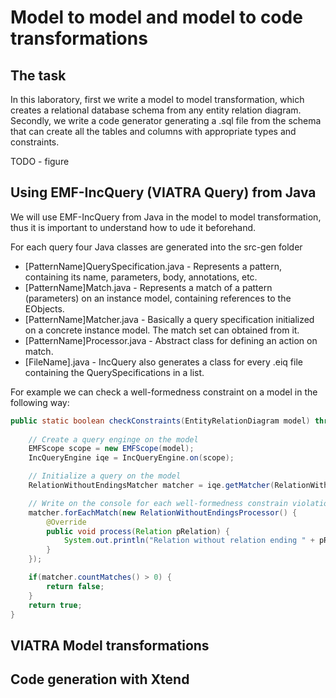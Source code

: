 # Model to model and model to code transformations

## The task

In this laboratory, first we write a model to model transformation, which creates a relational database schema from any entity relation diagram. Secondly, we write a code generator generating a .sql file from the schema that can create all the tables and columns with appropriate types and constraints.

TODO - figure

## Using EMF-IncQuery (VIATRA Query) from Java

We will use EMF-IncQuery from Java in the model to model transformation, thus it is important to understand how to ude it beforehand.

For each query four Java classes are generated into the src-gen folder

* [PatternName]QuerySpecification.java - Represents a pattern, containing its name, parameters, body, annotations, etc.
* [PatternName]Match.java - Represents a match of a pattern (parameters) on an instance model, containing references to the EObjects.
* [PatternName]Matcher.java - Basically a query specification initialized on a concrete instance model. The match set can obtained from it.
* [PatternName]Processor.java - Abstract class for defining an action on match.
* [FileName].java - IncQuery also generates a class for every .eiq file containing the QuerySpecifications in a list.

For example we can check a well-formedness constraint on a model in the following way:

```java	
public static boolean checkConstraints(EntityRelationDiagram model) throws IncQueryException{
	
	// Create a query enginge on the model
	EMFScope scope = new EMFScope(model);
	IncQueryEngine iqe = IncQueryEngine.on(scope);

	// Initialize a query on the model	
	RelationWithoutEndingsMatcher matcher = iqe.getMatcher(RelationWithoutEndingsQuerySpecification.instance());

	// Write on the console for each well-formedness constrain violation	
	matcher.forEachMatch(new RelationWithoutEndingsProcessor() {
		@Override
		public void process(Relation pRelation) {
			System.out.println("Relation without relation ending " + pRelation);
		}
	});

	if(matcher.countMatches() > 0) {
		return false;
	}
	return true;
}
```

## VIATRA Model transformations


## Code generation with Xtend

##
